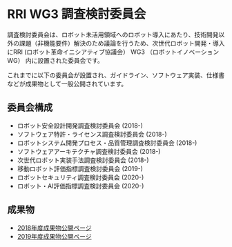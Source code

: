 # RRI WG3 調査検討委員会

調査検討委員会は、ロボット未活用領域へのロボット導入にあたり、技術開発以外の課題（非機能要件）解決のため議論を行うため、次世代ロボット開発・導入にRRI (ロボット革命イニシアティブ協議会） WG3 （ロボットイノベーションWG） 内に設置された委員会です。

これまでに以下の委員会が設置され、ガイドライン、ソフトウェア実装、仕様書などが成果物として一般公開されています。


## 委員会構成

- ロボット安全設計開発調査検討委員会 (2018-)
- ソフトウェア特許・ライセンス調査検討委員会 (2018-)
- ロボットシステム開発プロセス・品質管理調査検討委員会 (2018-)
- ソフトウェアアーキテクチャ調査検討委員会 (2018-)
- 次世代ロボット実装手法調査検討委員会 (2018-)
- 移動ロボット評価指標調査検討委員会 (2019-)
- ロボットセキュリティ調査検討委員会 (2020-)
- ロボット・AI評価指標調査検討委員会 (2020-)

## 成果物

- [2018年度成果物公開ページ](https://www.jmfrri.gr.jp/document/library/993.html)
- [2019年度成果物公開ページ](https://www.jmfrri.gr.jp/document/library/1392.html)

